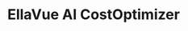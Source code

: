 ---
layout: single
title: "EllaVue AI CostOptimizer"
permalink: /portfolio/costoptimizer/
author_profile: true
--- 